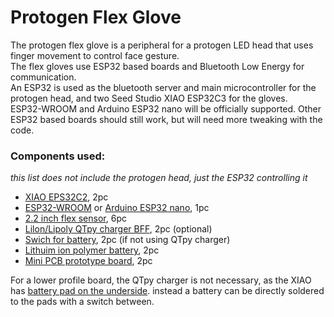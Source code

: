 # Protogen Flex Glove
The protogen flex glove is a peripheral for a protogen LED head that uses finger movement to control face gesture.  
The flex gloves use ESP32 based boards and Bluetooth Low Energy for communication.  
An ESP32 is used as the bluetooth server and main microcontroller for the protogen head, and two Seed Studio XIAO ESP32C3 for the gloves.  
ESP32-WROOM and Arduino ESP32 nano will be officially supported. Other ESP32 based boards should still work, but will need more tweaking with the code.  



### Components used:
*this list does not include the protogen head, just the ESP32 controlling it*
- [XIAO EPS32C2](https://www.seeedstudio.com/Seeed-XIAO-ESP32C3-p-5431.html), 2pc 
- [ESP32-WROOM](https://www.amazon.com/s?k=esp32+Wroom+32&i=electronics&crid=2EIN54VSP3B0&sprefix=esp32+wroom+%2Celectronics%2C166&ref=nb_sb_noss_2) or [Arduino ESP32 nano](https://store.arduino.cc/products/nano-esp32), 1pc 
- [2.2 inch flex sensor](https://www.adafruit.com/product/1070), 6pc 
- [Lilon/Lipoly QTpy charger BFF](https://www.adafruit.com/product/5397), 2pc (optional)
- [Swich for battery](https://www.sparkfun.com/products/9609), 2pc (if not using QTpy charger)
- [Lithuim ion polymer battery](https://www.adafruit.com/product/1578), 2pc
- [Mini PCB prototype board](https://www.amazon.com/ElectroCookie-Solderable-Breadboard-Electronics-Gold-Plated/dp/B081MSKJJX), 2pc  


For a lower profile board, the QTpy charger is not necessary, as the XIAO has [battery pad on the underside](https://wiki.seeedstudio.com/XIAO_ESP32C3_Getting_Started/#battery-usage). instead a battery can be directly soldered to the pads with a switch between.

